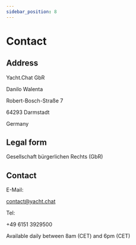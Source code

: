 ```yaml
---
sidebar_position: 8
---
```


# Contact


<h2>Address</h2>

<p>Yacht.Chat GbR</p>
<p>Danilo Walenta</p>
<p>Robert-Bosch-Straße 7</p>
<p>64293 Darmstadt</p>
<p>Germany</p>

<h2>Legal form</h2>

<p>Gesellschaft bürgerlichen Rechts (GbR)</p>

<h2>Contact</h2>

<p>E-Mail:</p>
<p><a href={"mailto:contact@yacht.chat"}>contact@yacht.chat</a></p>
<p>Tel:</p>
<p>+49 6151 3929500</p>
<p>Available daily between 8am (CET) and 6pm (CET)</p>